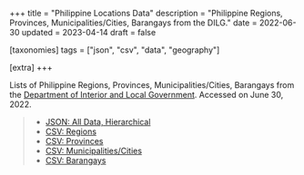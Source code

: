 +++
title = "Philippine Locations Data"
description = "Philippine Regions, Provinces, Municipalities/Cities, Barangays from the DILG."
date = 2022-06-30
updated = 2023-04-14
draft = false

[taxonomies]
tags = ["json", "csv", "data", "geography"]

[extra]
+++

Lists of Philippine Regions, Provinces, Municipalities/Cities, Barangays from the [Department of Interior and Local Government](https://dilg.gov.ph/page/Masterlist-of-Barangays/77). Accessed on June 30, 2022.

> - [JSON: All Data, Hierarchical](ph-locations.json)
> - [CSV: Regions](regions.csv)
> - [CSV: Provinces](provinces.csv)
> - [CSV: Municipalities/Cities](municities.csv)
> - [CSV: Barangays](barangays.csv)
